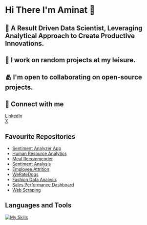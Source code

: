 # Hi There I'm Aminat 👋 <br><hb>
## 👀 A Result Driven Data Scientist, Leveraging Analytical Approach to Create Productive Innovations.<br><hb>
## 🦾 I work on random projects at my leisure.<br><hb>
## 🫂 I'm open to collaborating on open-source projects.<br>
## 👥 Connect with me
[LinkedIn](https://www.linkedin.com/in/aminat-owodunni/)<br>
[X](https://www.x.com/amiegirl4ril)
<br><hb>
## Favourite Repositories
* [Sentiment Analyzer App](https://github.com/amiegirl/sentiment_analyzer_app)
* [Human Resource Analytics](
https://github.com/amiegirl/Data_Analyst_Portfolio_Projects/blob/main/Ms_Power_BI_Projects%2FHuman_Resource_Analytics%2FREADME.md)
* [Meal Recommender](https://github.com/amiegirl/Machine_Learning_Portfolio_Projects/tree/main/Machine_Learning_with_Python_Projects/Meal_Recommender_App)
* [Sentiment Analysis](https://github.com/amiegirl/Machine_Learning_Portfolio_Projects/tree/main/Machine_Learning_with_Python_Projects/Sentiment_Analysis)
* [Employee Attrition](https://github.com/amiegirl/Data_Analyst_Portfolio_Projects/tree/main/Python_Projects/Employee_Attrition)
* [WeRateDogs](https://github.com/amiegirl/Data_Analyst_Portfolio_Projects/tree/main/Python_Projects/WeRateDogs)
* [Fashion Data Analysis](https://github.com/amiegirl/Data_Analyst_Portfolio_Projects/tree/main/Ms_Power_BI_Projects/Fashion_Data_Analysis)
* [Sales Performance Dashboard](https://github.com/amiegirl/Data_Analyst_Portfolio_Projects/tree/main/Ms_Excel_Projects/Sales_Analytics_and_Performance_Dashboard)
* [Web Scraping](https://github.com/amiegirl/Data_Analyst_Portfolio_Projects/tree/main/Python_Projects/Web_Scraping)
## Languages and Tools
[![My Skills](https://skills.thijs.gg/icons?i=py,html,figma,mysql,postgres)](https://skills.thijs.gg)
